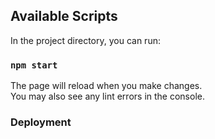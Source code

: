 ## Available Scripts

In the project directory, you can run:

### `npm start`

The page will reload when you make changes.\
You may also see any lint errors in the console.


### Deployment

